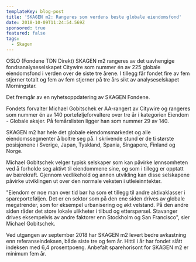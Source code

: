 ```yaml
---
templateKey: blog-post
title: 'SKAGEN m2: Rangeres som verdens beste globale eiendomsfond'
date: 2018-10-09T11:24:54.569Z
sponsored: true
featured: false
tags:
  - Skagen
---
```

OSLO (Fondene TDN Direkt) SKAGEN m2 rangeres av det uavhengige fondsanalyseselskapet Citywire som nummer én av 225 globale eiendomsfond i verden over de siste tre årene. I tillegg får fondet fire av fem stjerner totalt og fem av fem stjerner på tre års sikt av analyseselskapet Morningstar.



Det fremgår av en nyhetsoppdatering av SKAGEN Fondene.



Fondets forvalter Michael Gobitschek er AA-rangert av Citywire og rangeres som nummer én av 140 porteføljeforvaltere over tre år i kategorien Eiendom - Globale aksjer. På femårslisten ligger han som nummer 29 av 140.



SKAGEN m2 har hele det globale eiendomsmarkedet og alle eiendomssegmenter å boltre seg på. I skrivende stund er de ti største posisjonene i Sverige, Japan, Tyskland, Spania, Singapore, Finland og Norge.



Michael Gobitschek velger typisk selskaper som kan påvirke lønnsomheten ved å forholde seg aktivt til eiendommene sine, og som i tillegg er opptatt av bærekraft. Gjennom vedlikehold og annen utvikling kan disse selskapene påvirke utviklingen ut over den normale veksten i utleieinntekter.



"Eiendom er noe man over tid bør ha som et tillegg til andre aktivaklasser i spareporteføljen. Det er en sektor som på den ene siden drives av globale megatrender, som for eksempel urbanisering og økt velstand. På den andre siden råder det store lokale ulikheter i tilbud og etterspørsel. Stavanger drives eksempelvis av andre faktorer enn Stockholm og San Francisco", sier Michael Gobitschek.



Ved utgangen av september 2018 har SKAGEN m2 levert bedre avkastning enn referanseindeksen, både siste tre og fem år. Hittil i år har fondet slått indeksen med 6,4 prosentpoeng. Anbefalt sparehorisont for SKAGEN m2 er minimum fem år.
